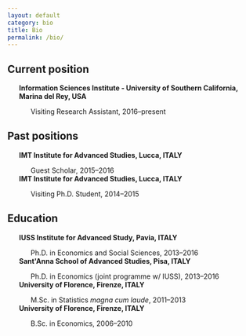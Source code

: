 ```yaml
---
layout: default
category: bio
title: Bio
permalink: /bio/
---
```

<section class="about-me inner" itemscope itemtype="http://data-vocabulary.org/Person">
  <div class="pull-right speak-french"></div>

<h2>Current position</h2>
<ul>
<strong>Information Sciences Institute - University of Southern California, Marina del Rey, USA</strong>
<ul>Visiting Research Assistant, 2016&ndash;present</ul>
</ul>

<h2>Past positions</h2>
<ul>
<strong>IMT Institute for Advanced Studies, Lucca, ITALY</strong>
<ul>Guest Scholar, 2015&ndash;2016</ul>
<strong>IMT Institute for Advanced Studies, Lucca, ITALY</strong>
<ul>Visiting Ph.D. Student, 2014&ndash;2015</ul>
</ul>

<h2>Education</h2>
<ul>
<strong>IUSS Institute for Advanced Study, Pavia, ITALY</strong>
<ul>Ph.D. in Economics and Social Sciences, 2013&ndash;2016</ul>
<strong>Sant'Anna School of Advanced Studies, Pisa, ITALY</strong>
<ul>Ph.D. in Economics (joint programme w/ IUSS), 2013&ndash;2016</ul>
<strong>University of Florence, Firenze, ITALY</strong>
<ul>M.Sc. in Statistics <em>magna cum laude</em>, 2011&ndash;2013</ul>
<strong>University of Florence, Firenze, ITALY</strong>
<ul>B.Sc. in Economics, 2006&ndash;2010</ul>
</ul>




</section>